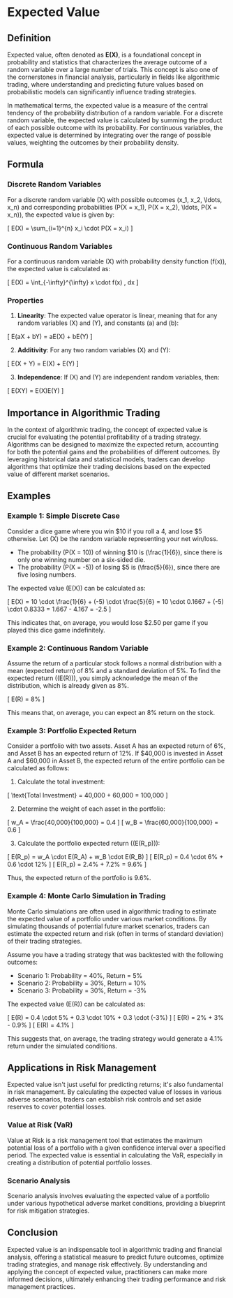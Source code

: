 # Expected Value

## Definition

Expected value, often denoted as **E(X)**, is a foundational concept in probability and statistics that characterizes the average outcome of a random variable over a large number of trials. This concept is also one of the cornerstones in financial analysis, particularly in fields like algorithmic trading, where understanding and predicting future values based on probabilistic models can significantly influence trading strategies.

In mathematical terms, the expected value is a measure of the central tendency of the probability distribution of a random variable. For a discrete random variable, the expected value is calculated by summing the product of each possible outcome with its probability. For continuous variables, the expected value is determined by integrating over the range of possible values, weighting the outcomes by their probability density.

## Formula

### Discrete Random Variables

For a discrete random variable \(X\) with possible outcomes \(x_1, x_2, \ldots, x_n\) and corresponding probabilities \(P(X = x_1), P(X = x_2), \ldots, P(X = x_n)\), the expected value is given by:

\[ E(X) = \sum_{i=1}^{n} x_i \cdot P(X = x_i) \]

### Continuous Random Variables

For a continuous random variable \(X\) with probability density function \(f(x)\), the expected value is calculated as:

\[ E(X) = \int_{-\infty}^{\infty} x \cdot f(x) \, dx \]

### Properties

1. **Linearity**: The expected value operator is linear, meaning that for any random variables \(X\) and \(Y\), and constants \(a\) and \(b\):

\[ E(aX + bY) = aE(X) + bE(Y) \]

2. **Additivity**: For any two random variables \(X\) and \(Y\):

\[ E(X + Y) = E(X) + E(Y) \]

3. **Independence**: If \(X\) and \(Y\) are independent random variables, then:

\[ E(XY) = E(X)E(Y) \]

## Importance in Algorithmic Trading

In the context of algorithmic trading, the concept of expected value is crucial for evaluating the potential profitability of a trading strategy. Algorithms can be designed to maximize the expected return, accounting for both the potential gains and the probabilities of different outcomes. By leveraging historical data and statistical models, traders can develop algorithms that optimize their trading decisions based on the expected value of different market scenarios.

## Examples

### Example 1: Simple Discrete Case

Consider a dice game where you win $10 if you roll a 4, and lose $5 otherwise. Let \(X\) be the random variable representing your net win/loss.

- The probability \(P(X = 10)\) of winning $10 is \(\frac{1}{6}\), since there is only one winning number on a six-sided die.
- The probability \(P(X = -5)\) of losing $5 is \(\frac{5}{6}\), since there are five losing numbers.

The expected value \(E(X)\) can be calculated as:

\[ E(X) = 10 \cdot \frac{1}{6} + (-5) \cdot \frac{5}{6} = 10 \cdot 0.1667 + (-5) \cdot 0.8333 = 1.667 - 4.167 = -2.5 \]

This indicates that, on average, you would lose $2.50 per game if you played this dice game indefinitely.

### Example 2: Continuous Random Variable

Assume the return of a particular stock follows a normal distribution with a mean (expected return) of 8% and a standard deviation of 5%. To find the expected return (\(E(R)\)), you simply acknowledge the mean of the distribution, which is already given as 8%.

\[ E(R) = 8\% \]

This means that, on average, you can expect an 8% return on the stock.

### Example 3: Portfolio Expected Return

Consider a portfolio with two assets. Asset A has an expected return of 6%, and Asset B has an expected return of 12%. If $40,000 is invested in Asset A and $60,000 in Asset B, the expected return of the entire portfolio can be calculated as follows:

1. Calculate the total investment: 

\[ \text{Total Investment} = 40,000 + 60,000 = 100,000 \]

2. Determine the weight of each asset in the portfolio:

\[ w_A = \frac{40,000}{100,000} = 0.4 \]
\[ w_B = \frac{60,000}{100,000} = 0.6 \]

3. Calculate the portfolio expected return (\(E(R_p)\)):

\[ E(R_p) = w_A \cdot E(R_A) + w_B \cdot E(R_B) \]
\[ E(R_p) = 0.4 \cdot 6\% + 0.6 \cdot 12\% \]
\[ E(R_p) = 2.4\% + 7.2\% = 9.6\% \]

Thus, the expected return of the portfolio is 9.6%.

### Example 4: Monte Carlo Simulation in Trading

Monte Carlo simulations are often used in algorithmic trading to estimate the expected value of a portfolio under various market conditions. By simulating thousands of potential future market scenarios, traders can estimate the expected return and risk (often in terms of standard deviation) of their trading strategies.

Assume you have a trading strategy that was backtested with the following outcomes:

- Scenario 1: Probability = 40%, Return = 5%
- Scenario 2: Probability = 30%, Return = 10%
- Scenario 3: Probability = 30%, Return = -3%

The expected value \(E(R)\) can be calculated as:

\[ E(R) = 0.4 \cdot 5\% + 0.3 \cdot 10\% + 0.3 \cdot (-3\%) \]
\[ E(R) = 2\% + 3\% - 0.9\% \]
\[ E(R) = 4.1\% \]

This suggests that, on average, the trading strategy would generate a 4.1% return under the simulated conditions.

## Applications in Risk Management

Expected value isn't just useful for predicting returns; it's also fundamental in risk management. By calculating the expected value of losses in various adverse scenarios, traders can establish risk controls and set aside reserves to cover potential losses.

### Value at Risk (VaR)

Value at Risk is a risk management tool that estimates the maximum potential loss of a portfolio with a given confidence interval over a specified period. The expected value is essential in calculating the VaR, especially in creating a distribution of potential portfolio losses.

### Scenario Analysis

Scenario analysis involves evaluating the expected value of a portfolio under various hypothetical adverse market conditions, providing a blueprint for risk mitigation strategies.

## Conclusion

Expected value is an indispensable tool in algorithmic trading and financial analysis, offering a statistical measure to predict future outcomes, optimize trading strategies, and manage risk effectively. By understanding and applying the concept of expected value, practitioners can make more informed decisions, ultimately enhancing their trading performance and risk management practices.